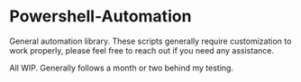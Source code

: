 # Powershell-Automation

General automation library. These scripts generally require customization to work properly, please feel free to reach out if you need any assistance. 

All WIP. Generally follows a month or two behind my testing.
